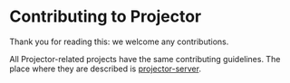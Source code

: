 # Contributing to Projector
Thank you for reading this: we welcome any contributions.

All Projector-related projects have the same contributing guidelines. The place where they are described is [projector-server](https://github.com/JetBrains/projector-server/blob/master/docs/CONTRIBUTING.md).
